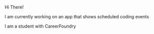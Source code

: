 Hi There!

I am currently working on an app that shows scheduled coding events

I am a student with CareerFoundry
